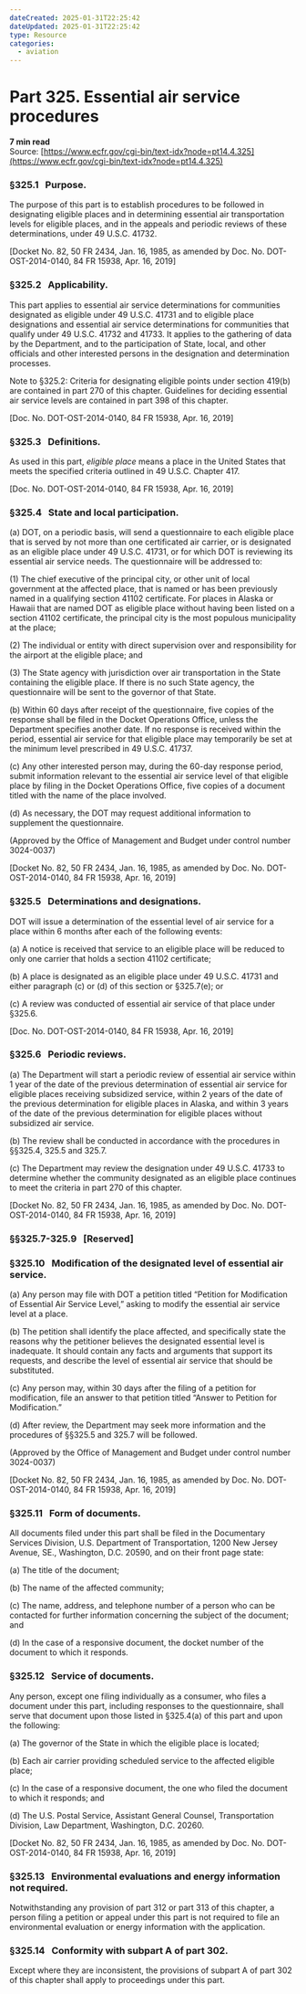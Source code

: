 ```yaml
---
dateCreated: 2025-01-31T22:25:42
dateUpdated: 2025-01-31T22:25:42
type: Resource
categories:
  - aviation
---
```


# Part 325. Essential air service procedures
**7 min read**  
Source: [https://www.ecfr.gov/cgi-bin/text-idx?node=pt14.4.325](https://www.ecfr.gov/cgi-bin/text-idx?node=pt14.4.325)

<div>

### §325.1   Purpose.

The purpose of this part is to establish procedures to be followed in designating eligible places and in determining essential air transportation levels for eligible places, and in the appeals and periodic reviews of these determinations, under 49 U.S.C. 41732.

\[Docket No. 82, 50 FR 2434, Jan. 16, 1985, as amended by Doc. No. DOT-OST-2014-0140, 84 FR 15938, Apr. 16, 2019\]

### §325.2   Applicability.

This part applies to essential air service determinations for communities designated as eligible under 49 U.S.C. 41731 and to eligible place designations and essential air service determinations for communities that qualify under 49 U.S.C. 41732 and 41733. It applies to the gathering of data by the Department, and to the participation of State, local, and other officials and other interested persons in the designation and determination processes.

Note to §325.2: Criteria for designating eligible points under section 419(b) are contained in part 270 of this chapter. Guidelines for deciding essential air service levels are contained in part 398 of this chapter.

\[Doc. No. DOT-OST-2014-0140, 84 FR 15938, Apr. 16, 2019\]

### §325.3   Definitions.

As used in this part, *eligible place* means a place in the United States that meets the specified criteria outlined in 49 U.S.C. Chapter 417.

\[Doc. No. DOT-OST-2014-0140, 84 FR 15938, Apr. 16, 2019\]

### §325.4   State and local participation.

\(a\) DOT, on a periodic basis, will send a questionnaire to each eligible place that is served by not more than one certificated air carrier, or is designated as an eligible place under 49 U.S.C. 41731, or for which DOT is reviewing its essential air service needs. The questionnaire will be addressed to:

\(1\) The chief executive of the principal city, or other unit of local government at the affected place, that is named or has been previously named in a qualifying section 41102 certificate. For places in Alaska or Hawaii that are named DOT as eligible place without having been listed on a section 41102 certificate, the principal city is the most populous municipality at the place;

\(2\) The individual or entity with direct supervision over and responsibility for the airport at the eligible place; and

\(3\) The State agency with jurisdiction over air transportation in the State containing the eligible place. If there is no such State agency, the questionnaire will be sent to the governor of that State.

\(b\) Within 60 days after receipt of the questionnaire, five copies of the response shall be filed in the Docket Operations Office, unless the Department specifies another date. If no response is received within the period, essential air service for that eligible place may temporarily be set at the minimum level prescribed in 49 U.S.C. 41737.

\(c\) Any other interested person may, during the 60-day response period, submit information relevant to the essential air service level of that eligible place by filing in the Docket Operations Office, five copies of a document titled with the name of the place involved.

\(d\) As necessary, the DOT may request additional information to supplement the questionnaire.

(Approved by the Office of Management and Budget under control number 3024-0037)

\[Docket No. 82, 50 FR 2434, Jan. 16, 1985, as amended by Doc. No. DOT-OST-2014-0140, 84 FR 15938, Apr. 16, 2019\]

### §325.5   Determinations and designations.

DOT will issue a determination of the essential level of air service for a place within 6 months after each of the following events:

\(a\) A notice is received that service to an eligible place will be reduced to only one carrier that holds a section 41102 certificate;

\(b\) A place is designated as an eligible place under 49 U.S.C. 41731 and either paragraph (c) or (d) of this section or §325.7(e); or

\(c\) A review was conducted of essential air service of that place under §325.6.

\[Doc. No. DOT-OST-2014-0140, 84 FR 15938, Apr. 16, 2019\]

### §325.6   Periodic reviews.

\(a\) The Department will start a periodic review of essential air service within 1 year of the date of the previous determination of essential air service for eligible places receiving subsidized service, within 2 years of the date of the previous determination for eligible places in Alaska, and within 3 years of the date of the previous determination for eligible places without subsidized air service.

\(b\) The review shall be conducted in accordance with the procedures in §§325.4, 325.5 and 325.7.

\(c\) The Department may review the designation under 49 U.S.C. 41733 to determine whether the community designated as an eligible place continues to meet the criteria in part 270 of this chapter.

\[Docket No. 82, 50 FR 2434, Jan. 16, 1985, as amended by Doc. No. DOT-OST-2014-0140, 84 FR 15938, Apr. 16, 2019\]

### §§325.7-325.9   \[Reserved\]

### §325.10   Modification of the designated level of essential air service.

\(a\) Any person may file with DOT a petition titled “Petition for Modification of Essential Air Service Level,” asking to modify the essential air service level at a place.

\(b\) The petition shall identify the place affected, and specifically state the reasons why the petitioner believes the designated essential level is inadequate. It should contain any facts and arguments that support its requests, and describe the level of essential air service that should be substituted.

\(c\) Any person may, within 30 days after the filing of a petition for modification, file an answer to that petition titled “Answer to Petition for Modification.”

\(d\) After review, the Department may seek more information and the procedures of §§325.5 and 325.7 will be followed.

(Approved by the Office of Management and Budget under control number 3024-0037)

\[Docket No. 82, 50 FR 2434, Jan. 16, 1985, as amended by Doc. No. DOT-OST-2014-0140, 84 FR 15938, Apr. 16, 2019\]

### §325.11   Form of documents.

All documents filed under this part shall be filed in the Documentary Services Division, U.S. Department of Transportation, 1200 New Jersey Avenue, SE., Washington, D.C. 20590, and on their front page state:

\(a\) The title of the document;

\(b\) The name of the affected community;

\(c\) The name, address, and telephone number of a person who can be contacted for further information concerning the subject of the document; and

\(d\) In the case of a responsive document, the docket number of the document to which it responds.

### §325.12   Service of documents.

Any person, except one filing individually as a consumer, who files a document under this part, including responses to the questionnaire, shall serve that document upon those listed in §325.4(a) of this part and upon the following:

\(a\) The governor of the State in which the eligible place is located;

\(b\) Each air carrier providing scheduled service to the affected eligible place;

\(c\) In the case of a responsive document, the one who filed the document to which it responds; and

\(d\) The U.S. Postal Service, Assistant General Counsel, Transportation Division, Law Department, Washington, D.C. 20260.

\[Docket No. 82, 50 FR 2434, Jan. 16, 1985, as amended by Doc. No. DOT-OST-2014-0140, 84 FR 15938, Apr. 16, 2019\]

### §325.13   Environmental evaluations and energy information not required.

Notwithstanding any provision of part 312 or part 313 of this chapter, a person filing a petition or appeal under this part is not required to file an environmental evaluation or energy information with the application.

### §325.14   Conformity with subpart A of part 302.

Except where they are inconsistent, the provisions of subpart A of part 302 of this chapter shall apply to proceedings under this part.

</div>